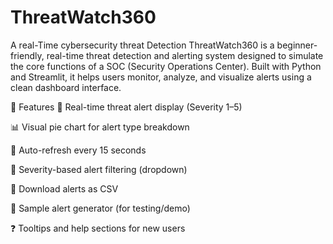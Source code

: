 # ThreatWatch360
 A real-Time cybersecurity threat Detection
ThreatWatch360 is a beginner-friendly, real-time threat detection and alerting system designed to simulate the core functions of a SOC (Security Operations Center). Built with Python and Streamlit, it helps users monitor, analyze, and visualize alerts using a clean dashboard interface.

🚀 Features
🔐 Real-time threat alert display (Severity 1–5)

📊 Visual pie chart for alert type breakdown

🔁 Auto-refresh every 15 seconds

🔎 Severity-based alert filtering (dropdown)

📁 Download alerts as CSV

🧪 Sample alert generator (for testing/demo)

❓ Tooltips and help sections for new users

